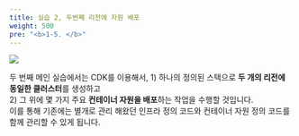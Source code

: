 ```yaml
---
title: 실습 2, 두번째 리전에 자원 배포
weight: 500
pre: "<b>1-5. </b>"
---
```


![](/images/20-deploy-clusters/intro.svg)

두 번째 메인 실습에서는 CDK를 이용해서, 1) 하나의 정의된 스택으로 **두 개의 리전에 동일한 클러스터**를 생성하고  
2) 그 위에 몇 가지 주요 **컨테이너 자원을 배포**하는 작업을 수행할 것입니다.  
이를 통해 기존에는 별개로 관리 해왔던 인프라 정의 코드와 컨테이너 자원 정의 코드를 함께 관리할 수 있게 됩니다.
